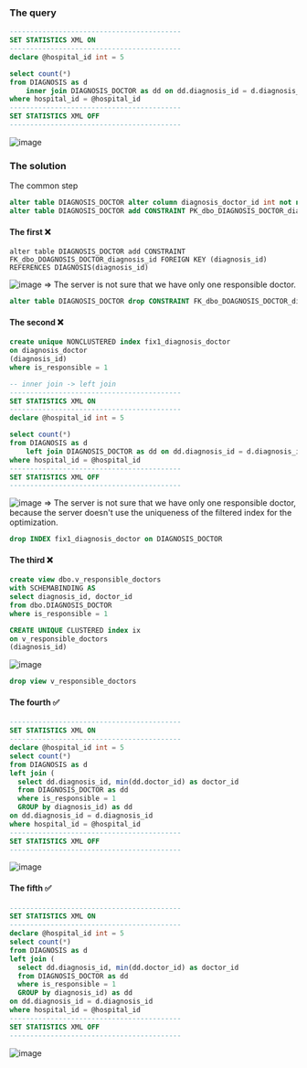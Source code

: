 ### The query
```sql
------------------------------------------
SET STATISTICS XML ON
------------------------------------------
declare @hospital_id int = 5

select count(*)
from DIAGNOSIS as d
    inner join DIAGNOSIS_DOCTOR as dd on dd.diagnosis_id = d.diagnosis_id and dd.is_responsible = 1
where hospital_id = @hospital_id
------------------------------------------
SET STATISTICS XML OFF
------------------------------------------
```
![image](https://github.com/mechtal/plans/blob/master/DIAG_DIAG_DOCT.png?raw=true)

### The solution
The common step
```sql
alter table DIAGNOSIS_DOCTOR alter column diagnosis_doctor_id int not null
alter table DIAGNOSIS_DOCTOR add CONSTRAINT PK_dbo_DIAGNOSIS_DOCTOR_diagnosis_doctor_id PRIMARY KEY (diagnosis_doctor_id)
```
#### The first ❌
```
alter table DIAGNOSIS_DOCTOR add CONSTRAINT FK_dbo_DOAGNOSIS_DOCTOR_diagnosis_id FOREIGN KEY (diagnosis_id) REFERENCES DIAGNOSIS(diagnosis_id)
```
![image](https://github.com/mechtal/plans/blob/master/DIAG_DIAG_DOCT_res1.png?raw=true)
=> The server is not sure that we have only one responsible doctor.
```sql
alter table DIAGNOSIS_DOCTOR drop CONSTRAINT FK_dbo_DOAGNOSIS_DOCTOR_diagnosis_id
```
#### The second ❌
```sql
create unique NONCLUSTERED index fix1_diagnosis_doctor
on diagnosis_doctor
(diagnosis_id)
where is_responsible = 1

-- inner join -> left join
------------------------------------------
SET STATISTICS XML ON
------------------------------------------
declare @hospital_id int = 5

select count(*)
from DIAGNOSIS as d
    left join DIAGNOSIS_DOCTOR as dd on dd.diagnosis_id = d.diagnosis_id and dd.is_responsible = 1
where hospital_id = @hospital_id
------------------------------------------
SET STATISTICS XML OFF
------------------------------------------
```
![image](https://github.com/mechtal/plans/blob/master/DIAG_DIAG_DOCT_res2.png?raw=true)
=> The server is not sure that we have only one responsible doctor, because the server doesn't use the uniqueness of the 
filtered index for the optimization.
```sql
drop INDEX fix1_diagnosis_doctor on DIAGNOSIS_DOCTOR
```
#### The third ❌
```sql
create view dbo.v_responsible_doctors
with SCHEMABINDING AS
select diagnosis_id, doctor_id
from dbo.DIAGNOSIS_DOCTOR 
where is_responsible = 1

CREATE UNIQUE CLUSTERED index ix 
on v_responsible_doctors
(diagnosis_id)
```
![image](https://github.com/mechtal/plans/blob/master/DIAG_DIAG_DOCT_res3.png?raw=true)
```sql
drop view v_responsible_doctors
```
#### The fourth ✅
```sql
------------------------------------------
SET STATISTICS XML ON
------------------------------------------
declare @hospital_id int = 5
select count(*)
from DIAGNOSIS as d
left join (
  select dd.diagnosis_id, min(dd.doctor_id) as doctor_id 
  from DIAGNOSIS_DOCTOR as dd
  where is_responsible = 1
  GROUP by diagnosis_id) as dd
on dd.diagnosis_id = d.diagnosis_id
where hospital_id = @hospital_id
------------------------------------------
SET STATISTICS XML OFF
------------------------------------------
```
![image](https://github.com/mechtal/plans/blob/master/DIAG_DIAG_DOCT_res4.png?raw=true)
#### The fifth ✅
```sql
------------------------------------------
SET STATISTICS XML ON
------------------------------------------
declare @hospital_id int = 5
select count(*)
from DIAGNOSIS as d
left join (
  select dd.diagnosis_id, min(dd.doctor_id) as doctor_id 
  from DIAGNOSIS_DOCTOR as dd
  where is_responsible = 1
  GROUP by diagnosis_id) as dd
on dd.diagnosis_id = d.diagnosis_id
where hospital_id = @hospital_id
------------------------------------------
SET STATISTICS XML OFF
------------------------------------------
```
![image](https://github.com/mechtal/plans/blob/master/DIAG_DIAG_DOCT_res5.png?raw=true)



